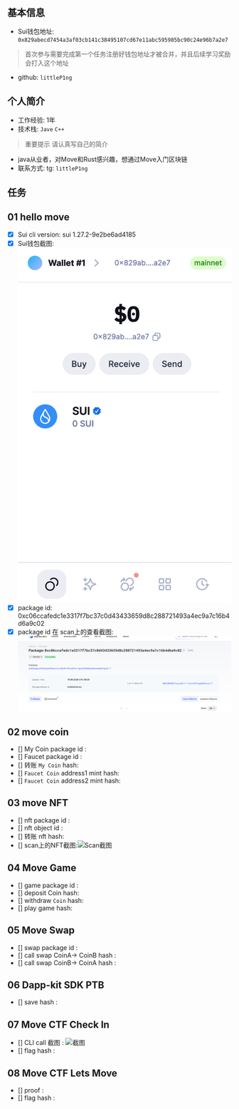 ## 基本信息
- Sui钱包地址: `0x829abecd7454a3af03cb141c38495107cd67e11abc595985bc90c24e96b7a2e7`
> 首次参与需要完成第一个任务注册好钱包地址才被合并，并且后续学习奖励会打入这个地址
- github: `littleP1ng`

## 个人简介
- 工作经验: 1年
- 技术栈: `Jave` `C++`
> 重要提示 请认真写自己的简介
- java从业者，对Move和Rust感兴趣，想通过Move入门区块链
- 联系方式: tg: `littleP1ng` 

## 任务

##   01 hello move  
- [x] Sui cli version: sui 1.27.2-9e2be6ad4185
- [x] Sui钱包截图: ![Sui钱包截图](./images/jietuqianbao.png)
- [x] package id:  0xc06ccafedc1e3317f7bc37c0d43433659d8c288721493a4ec9a7c16b4d6a9c02      
- [x] package id 在 scan上的查看截图:![Scan截图](./images/packagejietu.png)

##   02 move coin
- [] My Coin package id : 
- [] Faucet package id : 
- [] 转账 `My Coin` hash:
- [] `Faucet Coin` address1 mint hash:
- [] `Faucet Coin` address2 mint hash:

##   03 move NFT
- [] nft package id :
- [] nft object id : 
- [] 转账 nft  hash:
- [] scan上的NFT截图:![Scan截图](./images/你的图片地址)

##   04 Move Game
- [] game package id :
- [] deposit Coin hash:
- [] withdraw `Coin` hash:
- [] play game hash:

##   05 Move Swap
- [] swap package id :
- [] call swap CoinA-> CoinB  hash :
- [] call swap CoinB-> CoinA  hash :

##   06 Dapp-kit SDK PTB
- [] save hash :

##   07 Move CTF Check In
- [] CLI call 截图 : ![截图](./images/你的图片地址)
- [] flag hash :

##   08 Move CTF Lets Move
- [] proof : 
- [] flag hash :
